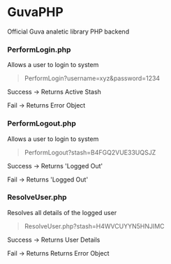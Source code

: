 # GuvaPHP
Official Guva analetic library PHP backend

### PerformLogin.php
Allows a user to login to system
> PerformLogin?username=xyz&password=1234

Success -> Returns Active Stash

Fail -> Returns Error Object


### PerformLogout.php
Allows a user to login to system
> PerformLogout?stash=B4FGQ2VUE33UQSJZ

Success -> Returns 'Logged Out'

Fail -> Returns 'Logged Out'


### ResolveUser.php
Resolves all details of the logged user
> ResolveUser.php?stash=H4WVCUYYN5HNJIMC

Success -> Returns User Details

Fail -> Returns Returns Error Object
